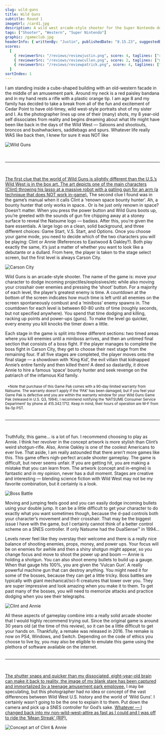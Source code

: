```yaml
---
slug: wild-guns
title: Wild Guns
subtitle: Round 1
imageUrl: /card1.jpg
description: A wild west arcade-style shooter for the Super Nintendo developed by Natsume
tags: ["Shooter", "Western", "Super Nintendo"]
graphic: /gameclub.jpg
headerInfo: { writtenBy: "Justin", publishedDate: "8.15.23", suggestedBy: "Patrick" }
scores:
  [
    { reviewerSrc: "/reviews/reviewjustin.png", score: 4, taglines: ["remove the peashooter"] },
    { reviewerSrc: "/reviews/reviewcullen.png", score: 2, taglines: ["more like Wild NOT-FUNs"] },
    { reviewerSrc: "/reviews/reviewpatrick.png", score: 4, taglines: ["Gimme more schmups"] }
  ]
sortIndex: 1
---
```


I am standing inside a cube-shaped building with an old-western facade in the middle of an amusement park. Around my neck is a red paisley bandana and in my hand rests a rifle with a plastic orange tip. I am age 8 and my family has decided to take a break from all of the fun and excitement of Cedar Point to have old-timey, wild west-style portraits shot of my sister and I. As the photographer lines up one of their (many) shots, my 8 year-old self dissociates from reality and begins dreaming about what life might have been like back in the days of the Wild West — Saloons and shootouts, broncos and bushwhackers, saddlebags and spurs. Whatever life really WAS like back then, I knew for sure it was NOT like

<div class="reviewlogo"><img src="/reviews/wildguns/logo.png"
alt="Wild Guns"/></div><br><br />

---

<br>

[The first clue that the world of Wild Guns is slightly different than the U.S.’s Wild West is in the box art. The art depicts one of the main characters (Clint) throwing his lasso at a massive robot with a gatling gun for an arm (a technique that does NOT work in-game).](/reviews/wildguns/wildgunsboxart.jpg) The second clue I found was in the game’s manual when it calls Clint a ‘renown space bounty hunter’. Ah, a bounty hunter that only works in space.. Or is he just only renown in space? Doesn’t matter. When you press the power button and Wild Guns boots up, you’re greeted with the sounds of gun fire chipping away at a stoney surface to reveal the Natsume logo — badass. After this, you’re given the bare essentials. A large logo on a clean, solid background, and three different choices: Game Start, V.S. Start, and Options. Once you choose your game mode, you need to decide which of the two characters you will be playing: Clint or Annie (References to Eastwood & Oakley?). Both play exactly the same, it’s just a matter of whether you want to look like a debutante or a dullard. From here, the player is taken to the stage select screen, but the first level is always Carson City.

<div class="reviewsplit"><img src="/reviews/wildguns/carsoncity.jpg"
alt="Carson City" /><div>

Wild Guns is an arcade-style shooter. The name of the game is: move your character to dodge incoming projectiles/explosives/etc while also moving your crosshair over enemies and pressing the ‘shoot’ button. For a majority of each level, the player’s greatest enemy is time. A countdown at the bottom of the screen indicates how much time is left until all enemies on the screen spontaneously combust and a ‘miniboss’ enemy spawns in. The countdown for each level is between 60-80 units of time (roughly seconds, but not specified anywhere). You spend that time dodging and killing, racking up points and power-ups (guns). To make the level go quicker, every enemy you kill knocks the timer down a little.

Each stage in the game is split into three different sections: two timed areas where you kill enemies until a miniboss arrives, and then an untimed final section that consists of a boss fight. If the player manages to complete the boss fight in Carson City, they get to choose their next stage from the remaining four. If all five stages are completed, the player moves onto the final stage — a showdown with ‘King Kid’, the evil villain that kidnapped Annie’s entire family and then killed them! A deed so dastardly, it drove Annie to hire a famous ‘space’ bounty hunter and seek revenge on the patriarch of the infamous Kid family.

&nbsp; <sub>\*Note that purchase of this Game Pak comes with a 90-day limited warranty from Natsume. The warranty doesn’t apply if the ‘PAK’ has been damaged, but if you feel your Game Pak is defective and you are within the warranty window for your Wild Guns Game Pak (released in U.S. Q3, 1994), I recommend notifying the ‘NATSUME Consumer Service Department’ by phone at 415.342.1712. Keep in mind, their hours of operation are M-F from 9a-5p PST.</sub><br><br />

---

<br>

Truthfully, this game… is a lot of fun. I recommend choosing to play as Annie. I think her revolver in the concept artwork is more stylish than Clint’s weird shotgun-rifle. Also, Annie Oakley is one of the coolest Americans to ever live. That aside, I am really astounded that there aren’t more games like this. This game offers nigh-perfect arcade shooter gameplay. The game is difficult, but never seems unfair. If you are getting hit, you are making a mistake that you can learn from. The artwork (concept and in-engine) is fantastic and in my opinion, never has a dull moment. Stages are creative and interesting — blending science fiction with Wild West may not be my favorite combination, but it certainly is a look.

<div class="reviewsplit"><img src="/reviews/wildguns/spiderfight.jpg"
alt="Boss Battle" /><div>

Moving and jumping feels good and you can easily dodge incoming bullets using your double jump. It can be a little difficult to get your character to do exactly what you want sometimes though, because the d-pad controls both your character’s movement and their crosshair. That may be the biggest issue I have with the game, but I certainly cannot think of a better control scheme on a SNES controller. If only Natsume had the DualSense™ in 1994…

Levels never feel like they overstay their welcome and there is a really nice balance of shooting enemies, props, money, and power ups. Your focus will be on enemies for awhile and then a shiny shotgun might appear, so you change focus and move to shoot the power up and boom — Annie is holding a shotgun. You can also shoot enemy bullets to build up a gauge. When that gauge hits 100%, you are given the ‘Vulcan Gun’. A really powerful machine gun that can destroy anything. You might need it for some of the bosses, because they can get a little tricky. Boss battles are typically with giant mechanical/sci-fi creatures that tower over you. They are super impressive and look amazing when you make it to them. To get past many of the bosses, you will need to memorize attacks and practice dodging when you see their telegraphs.

<div class="reviewsplit"><img src="/reviews/wildguns/clintannie.jpg"
alt="Clint and Annie" /><div>

All these aspects of gameplay combine into a really solid arcade shooter that I would highly recommend trying out. Since the original game is around 30 years old (at the time of this review), so it can be a little difficult to get your hands on. Thankfully, a remake was released in 2016. The remake is now on PS4, Windows, and Switch. Depending on the code of ethics you choose to live by, you may also be eligible to emulate this game using the plethora of software available on the internet.<br><br />

---

<br>

[The shutter snaps and quicker than my dissociated, eight-year-old brain can make it back to reality, the image of my blank stare has been captured and immortalized by a teenage amusement park employee.](/reviews/wildguns/westernjb.jpg) I may be speculating, but this photographer had no idea or concept of the vast differences between Wild West U.S. history and the world of ‘Wild Guns’. I certainly wasn’t going to be the one to explain it to them. Put down the camera and pick up a SNES controller for God’s sake. [Whatever — I changed back into my non-wild-west-attire as fast as I could and I was off to ride the ‘Mean Streak’ (RIP).](/reviews/wildguns/meanstreak.jpg)

<div class="reviewsplit"><img src="/reviews/wildguns/conceptart.png"
alt="Concept art of Clint & Annie" /><div>

<br>
<br>
